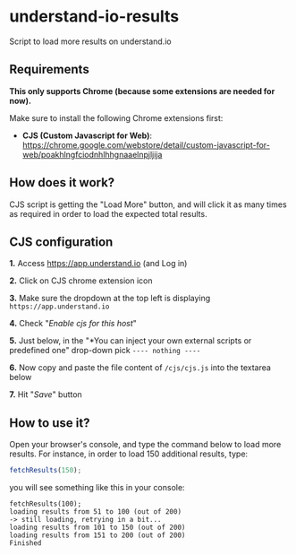 # understand-io-results
Script to load more results on understand.io

## Requirements
**This only supports Chrome (because some extensions are needed for now).**

Make sure to install the following Chrome extensions first:
 * **CJS (Custom Javascript for Web)**: https://chrome.google.com/webstore/detail/custom-javascript-for-web/poakhlngfciodnhlhhgnaaelnpjljija

## How does it work?
CJS script is getting the "Load More" button, and will click it as many times as required in order to load the expected total results.

## CJS configuration

**1.** Access https://app.understand.io (and Log in)

**2.** Click on CJS chrome extension icon

**3.** Make sure the dropdown at the top left is displaying `https://app.understand.io`

**4.** Check "*Enable cjs for this host*"

**5.** Just below, in the "*You can inject your own external scripts or predefined one" drop-down pick `---- nothing ----`

**6.** Now copy and paste the file content of `/cjs/cjs.js` into the textarea below

**7.** Hit "*Save*" button

## How to use it?

Open your browser's console, and type the command below to load more results.
For instance, in order to load 150 additional results, type:

```javascript
fetchResults(150);
```

you will see something like this in your console:
```text
fetchResults(100);
loading results from 51 to 100 (out of 200)
-> still loading, retrying in a bit...
loading results from 101 to 150 (out of 200)
loading results from 151 to 200 (out of 200)
Finished
```
